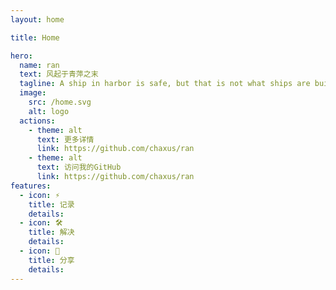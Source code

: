 ```yaml
---
layout: home

title: Home

hero:
  name: ran
  text: 风起于青萍之末
  tagline: A ship in harbor is safe, but that is not what ships are built for.
  image:
    src: /home.svg
    alt: logo
  actions:
    - theme: alt
      text: 更多详情
      link: https://github.com/chaxus/ran
    - theme: alt
      text: 访问我的GitHub
      link: https://github.com/chaxus/ran
features:
  - icon: ⚡️
    title: 记录
    details: 
  - icon: 🛠️
    title: 解决
    details: 
  - icon: 🖖 
    title: 分享
    details: 
---
```

